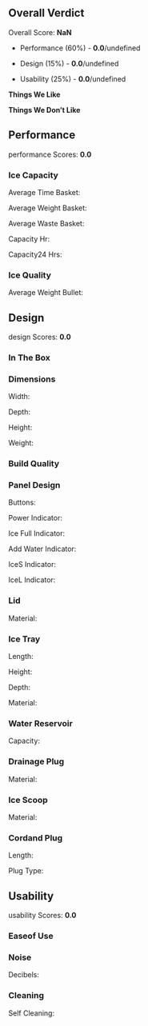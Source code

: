Overall Verdict
---------------

Overall Score: **NaN**

*   Performance (60%) - **0.0**/undefined
    
*   Design (15%) - **0.0**/undefined
    
*   Usability (25%) - **0.0**/undefined
    

**Things We Like**

**Things We Don’t Like**

Performance
-----------

performance Scores: **0.0**

### Ice Capacity

Average Time Basket:

Average Weight Basket:

Average Waste Basket:

Capacity Hr:

Capacity24 Hrs:

### Ice Quality

Average Weight Bullet:

Design
------

design Scores: **0.0**

### In The Box

### Dimensions

Width:

Depth:

Height:

Weight:

### Build Quality

### Panel Design

Buttons:

Power Indicator:

Ice Full Indicator:

Add Water Indicator:

IceS Indicator:

IceL Indicator:

### Lid

Material:

### Ice Tray

Length:

Height:

Depth:

Material:

### Water Reservoir

Capacity:

### Drainage Plug

Material:

### Ice Scoop

Material:

### Cordand Plug

Length:

Plug Type:

Usability
---------

usability Scores: **0.0**

### Easeof Use

### Noise

Decibels:

### Cleaning

Self Cleaning: